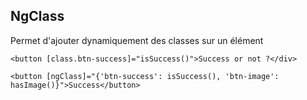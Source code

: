 ## NgClass

Permet d'ajouter dynamiquement des classes sur un élément

    <button [class.btn-success]="isSuccess()">Success or not ?</div>

    <button [ngClass]="{'btn-success': isSuccess(), 'btn-image': hasImage()}">Success</button>
